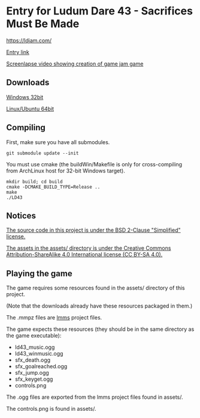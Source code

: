 # Entry for Ludum Dare 43 - Sacrifices Must Be Made

https://ldjam.com/

[Entry link](https://ldjam.com/events/ludum-dare/43/$131423)

[Screenlapse video showing creation of game jam game](https://youtu.be/ExYgYxRjAL0)

## Downloads

[Windows 32bit](https://seodisparate.com/static/uploads/LD43_byStephen_BurnedKirby_Seo_Win32.zip)

[Linux/Ubuntu 64bit](https://seodisparate.com/static/uploads/LD43_byStephen_BurnedKirby_Seo_Ubuntu64.tar.gz)

## Compiling

First, make sure you have all submodules.

    git submodule update --init

You must use cmake (the buildWin/Makefile is only for cross-compiling from
ArchLinux host for 32-bit Windows target).

    mkdir build; cd build
    cmake -DCMAKE_BUILD_TYPE=Release ..
    make
    ./LD43

## Notices

[The source code in this project is under the BSD 2-Clause "Simplified" license.](https://github.com/Stephen-Seo/LudumDare43_SacrificesMustBeMade/blob/master/LICENSE)

[The assets in the assets/ directory is under the Creative Commons
Attribution-ShareAlike 4.0 International license (CC BY-SA 4.0).](https://github.com/Stephen-Seo/LudumDare43_SacrificesMustBeMade/blob/master/assets/ASSETS_LICENSE)

## Playing the game

The game requires some resources found in the assets/ directory of this project.

(Note that the downloads already have these resources packaged in them.)

The .mmpz files are [lmms](https://lmms.io) project files.

The game expects these resources (they should be in the same directory as the
game executable):
 - ld43\_music.ogg
 - ld43\_winmusic.ogg
 - sfx\_death.ogg
 - sfx\_goalreached.ogg
 - sfx\_jump.ogg
 - sfx\_keyget.ogg
 - controls.png

The .ogg files are exported from the lmms project files found in assets/.

The controls.png is found in assets/.
